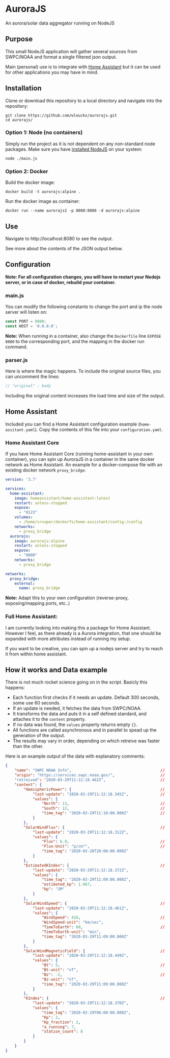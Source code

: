 # AuroraJS
An aurora/solar data aggregator running on NodeJS

## Purpose
This small NodeJS application will gather several sources from SWPC/NOAA and format a single filtered json output.

Main (personal) use is to integrate with [Home Assistant](https://github.com/home-assistant) but it can be used for other applications you may have in mind.

## Installation
Clone or download this repository to a local directory and navigate into the repository:
```shell
git clone https://github.com/wlouckx/aurorajs.git
cd aurorajs/
```
### Option 1: Node (no containers)
Simply run the project as it is not dependent on any non-standard node packages. Make sure you have [installed NodeJS](https://nodejs.org) on your system:
```shell
node ./main.js
```
### Option 2: Docker
Build the docker image:
```shell
docker build -t aurorajs:alpine .
```
Run the docker image as container:
```shell
docker run --name aurorajs2 -p 8080:8080 -d aurorajs:alpine
```
## Use
Navigate to http://localhost:8080 to see the output.

See more about the contents of the JSON output below.

## Configuration
**Note: For all configuration changes, you will have to restart your Nodejs server, or in case of docker, rebuild your container.**
### main.js
You can modify the following constants to change the port and ip the node server will listen on:
```js
const PORT = 8080;
const HOST = '0.0.0.0';
```
**Note:** When running in a container, also change the `Dockerfile` line `EXPOSE 8080` to the corresponding port, and the mapping in the docker run command.

### parser.js
Here is where the magic happens. To include the original source files, you can uncomment the lines:
```js
// "original" : body
```
Including the original content increases the load time and size of the output.

## Home Assistant
Included you can find a Home Assistant configuration example (`home-assitant.yaml`). Copy the contents of this file into your `configuration.yaml`.
### Home Assistant Core
If you have Home Assistant Core (running home-assistant in your own container), you can spin up AuroraJS in a container in the same docker network as Home Assistant. An example for a docker-compose file with an existing docker network `proxy_bridge`:
```yaml
version: '3.7'

services:
  home-assistant:
    image: homeassistant/home-assistant:latest
    restart: unless-stopped
    expose:
      - "8123"
    volumes:
      - /home/srvoper/dockerfs/home-assistant/config:/config
    networks:
      - proxy_bridge
  aurorajs:
    image: aurorajs:alpine
    restart: unless-stopped
    expose:
      - "8080"
    networks:
      - proxy_bridge

networks:
  proxy_bridge:
    external:
      name: proxy_bridge
```
**Note:** Adapt this to your own configuration (reverse-proxy, exposing/mapping ports, etc..)

### Full Home Assistant:
I am currently looking into making this a package for Home Assistant. However I feel, as there already is a Aurora integration, that one should be expanded with more attributes instead of running my setup.

If you want to be creative, you can spin up a nodejs server and try to reach it from within home assistant.

## How it works and Data example
There is not much rocket science going on in the script. Basicly this happens:
* Each function first checks if it needs an update. Default 300 seconds, some use 60 seconds.
* If an update is needed, it fetches the data from SWPC/NOAA.
* It transforms the data and puts it in a self defined standard, and attaches it to the `content` property.
* If no data was found, the `values` property returns empty `{}`.
* All functions are called asynchronous and in parallel to spead up the generation of the output.
* The results may vary in order, depending on which retreive was faster than the other.

Here is an example output of the data with explanatory comments:
```json
{
    "name": "SWPC NOAA Info",                                       // standard info
    "origin": "https://services.swpc.noaa.gov/",                    // Give SWPC/NOAA credits :)
    "retreived": "2020-03-29T11:12:18.462Z",                        // When this output was retreived
    "content": {
        "HemisphericPower": {                                       // General power indication. The higher the more chance on Aurora
            "last-update": "2020-03-29T11:12:18.345Z",              // Last time this type of data was retreived
            "values": {
                "North": 13,                                        // Actual value for Northern Hemisphere
                "South": 12,                                        // Actual value for Southern Hemisphere
                "time_tag": "2020-03-29T11:10:00.000Z"              // The time tag deliverd by SWPC/NOAA
            }
        },
        "SolarWindFlux": {                                          // Density of the Solar wind
            "last-update": "2020-03-29T11:12:18.312Z",
            "values": {
                "Flux": 6.9,                                        // The Value (the higher, the better)
                "Flux-Unit": "p/cm³",                               // Value unit
                "time_tag": "2020-03-28T20:00:00.000Z"
            }
        },
        "EstimatedKIndex": {                                        // Estimated current global Kp index. Value between 0-9
            "last-update": "2020-03-29T11:12:18.372Z",
            "values": {
                "time_tag": "2020-03-29T11:09:00.000Z",
                "estimated_kp": 1.667,
                "kp": "2M"
            }
        },
        "SolarWindSpeed": {                                         // The speed of the solar wind
            "last-update": "2020-03-29T11:12:18.461Z",
            "values": {
                "WindSpeed": 416,                                   // Actual solar wind speed
                "WindSpeed-unit": "km/sec",
                "TimeToEarth": 60,                                  // The time in minutes it takes for the solar wind measurments to reach earth
                "TimeToEarth-unit": "min",
                "time_tag": "2020-03-29T11:09:00.000Z"
            }
        },
        "SolarWindMagneticField": {                                 // Magnetic field of the Solar Wind
            "last-update": "2020-03-29T11:12:18.449Z",
            "values": {
                "Bt": 5,                                            // The strength (the higher, the better)
                "Bt-unit": "nT",
                "Bz": -2,                                           // The direction (the lower, the better)
                "Bz-unit": "nT",
                "time_tag": "2020-03-29T11:09:00.000Z"
            }
        },
        "KIndex": {                                                 // The measured global Kp Index. It is calculated over a period of 3 hours
            "last-update": "2020-03-29T11:12:18.370Z",
            "values": {
                "time_tag": "2020-03-29T06:00:00.000Z",
                "Kp": 2,
                "Kp_fraction": 2,
                "a_running": 7,
                "station_count": 8
            }
        }
    }
}
```